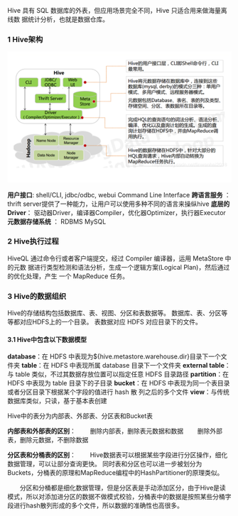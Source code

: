 

Hive 具有 SQL 数据库的外表，但应用场景完全不同，Hive 只适合用来做海量离线数 据统计分析，也就是数据仓库。

### 1 Hive架构

![1563719673479](assets/1563719673479.png)

**用户接口**: shell/CLI, jdbc/odbc, webui Command Line Interface
**跨语言服务** ： thrift server提供了一种能力，让用户可以使用多种不同的语言来操纵hive
**底层的Driver**： 驱动器Driver，编译器Compiler，优化器Optimizer，执行器Executor
**元数据存储系统** ： RDBMS MySQL



### 2 Hive执行过程

HiveQL 通过命令行或者客户端提交，经过 Compiler 编译器，运用 MetaStore 中的元数 据进行类型检测和语法分析，生成一个逻辑方案(Logical Plan)，然后通过的优化处理，产生 一个 MapReduce 任务。

 

### 3 Hive的数据组织

Hive的存储结构包括数据库、表、视图、分区和表数据等。
数据库、表、分区等等都对应HDFS上的一个目录。
表数据对应 HDFS 对应目录下的文件。

#### 3.1 Hive中包含以下数据模型

**database**：在 HDFS 中表现为${hive.metastore.warehouse.dir}目录下一个文件夹
**table**：在 HDFS 中表现所属 database 目录下一个文件夹
**external table**：与 table 类似，不过其数据存放位置可以指定任意 HDFS 目录路径
**partition**：在 HDFS 中表现为 table 目录下的子目录
**bucket**：在 HDFS 中表现为同一个表目录或者分区目录下根据某个字段的值进行 hash 散 列之后的多个文件
**view**：与传统数据库类似，只读，基于基本表创建

 

Hive中的表分为内部表、外部表、分区表和Bucket表

**内部表和外部表的区别**：
　　删除内部表，删除表元数据和数据
　　删除外部表，删除元数据，不删除数据

**分区表和分桶表的区别**： 
　　Hive数据表可以根据某些字段进行分区操作，细化数据管理，可以让部分查询更快。
        同时表和分区也可以进一步被划分为 Buckets，分桶表的原理和MapReduce编程中的HashPartitioner的原理类似。

　　分区和分桶都是细化数据管理，但是分区表是手动添加区分，由于Hive是读模式，所以对添加进分区的数据不做模式校验，分桶表中的数据是按照某些分桶字段进行hash散列形成的多个文件，所以数据的准确性也高很多。

